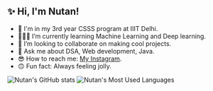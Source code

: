 ## ✨ Hi, I'm Nutan!

<!--
**** is a ✨ _special_ ✨ repository because its `README.md` (this file) appears on your GitHub profile.

Here are some ideas to get you started:-->
- 🏫 I'm in my 3rd year CSSS program at IIIT Delhi.
- 👩🏻‍💻 I’m currently learning Machine Learning and Deep learning.
- 👀 I’m looking to collaborate on making cool projects.
- 💬 Ask me about DSA, Web development, Java. 
- 😎 How to reach me: [My Instagram](https://www.instagram.com/nutankumari7021).
- 🙃 Fun fact: Always feeling jolly.

![Nutan's GitHub stats](https://github-readme-stats.vercel.app/api?username=Nutan22341&hide=stars&count_private=true&show_icons=true&theme=gotham)
![Nutan's Most Used Languages](https://github-readme-stats.vercel.app/api/top-langs/?username=Nutan22341&theme=gotham&layout=compact)
